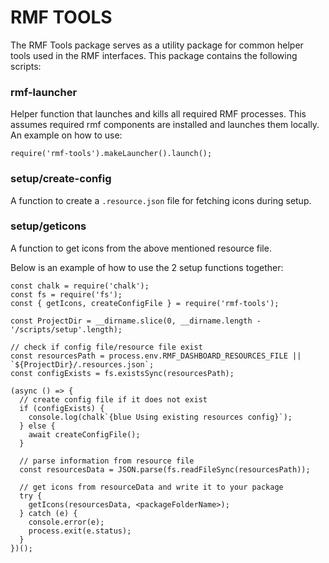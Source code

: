 # RMF TOOLS

The RMF Tools package serves as a utility package for common helper tools used in the RMF interfaces. This package contains the following scripts:

### rmf-launcher

Helper function that launches and kills all required RMF processes. This assumes required rmf components are installed and launches them locally. An example on how to use:

```
require('rmf-tools').makeLauncher().launch();
```

### setup/create-config

A function to create a `.resource.json` file for fetching icons during setup.

### setup/geticons

A function to get icons from the above mentioned resource file.

Below is an example of how to use the 2 setup functions together:

```
const chalk = require('chalk');
const fs = require('fs');
const { getIcons, createConfigFile } = require('rmf-tools');

const ProjectDir = __dirname.slice(0, __dirname.length - '/scripts/setup'.length);

// check if config file/resource file exist
const resourcesPath = process.env.RMF_DASHBOARD_RESOURCES_FILE || `${ProjectDir}/.resources.json`;
const configExists = fs.existsSync(resourcesPath);

(async () => {
  // create config file if it does not exist
  if (configExists) {
    console.log(chalk`{blue Using existing resources config}`);
  } else {
    await createConfigFile();
  }

  // parse information from resource file
  const resourcesData = JSON.parse(fs.readFileSync(resourcesPath));

  // get icons from resourceData and write it to your package
  try {
    getIcons(resourcesData, <packageFolderName>);
  } catch (e) {
    console.error(e);
    process.exit(e.status);
  }
})();

```
